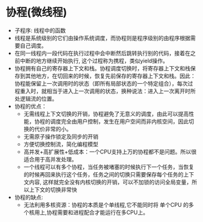 # 协程(微线程)

- 子程序: 线程中的函数
- 线程是系统级别的它们由操作系统调度，而协程则是程序级别的由程序根据需要自己调度。
- 在同一线程内一段代码在执行过程中会中断然后跳转执行别的代码，接着在之前中断的地方继续开始执行, 这个过程称为携程，类似yield操作。
- 协程拥有自己的寄存器上下文和栈。协程调度切换时，将寄存器上下文和栈保存到其他地方，在切回来的时候，恢复先前保存的寄存器上下文和栈。因此：协程能保留上一次调用时的状态（即所有局部状态的一个特定组合），每次过程重入时，就相当于进入上一次调用的状态，换种说法：进入上一次离开时所处逻辑流的位置。
- 协程的优点：
   - 无需线程上下文切换的开销，协程避免了无意义的调度，由此可以提高性能，协程的调度完全由用户控制，发生在用户空间而非内核空间，因此切换的代价非常的小。
   - 无需原子操作锁定及同步的开销
   - 方便切换控制流，简化编程模型
   - 高并发+高扩展性+低成本：一个CPU支持上万的协程都不是问题。所以很适合用于高并发处理。
   - 一个线程可以有多个协程，当任务被堵塞的时候执行下一个任务，当恢复的时候再回来执行这个任务，任务之间的切换只需要保存每个任务的上下文内容, 这样就完全没有内核切换的开销，可以不加锁的访问全局变量，所以上下文的切换非常快
- 协程的缺点:
   - 无法利用多核资源：协程的本质是个单线程,它不能同时将 单个CPU 的多个核用上,协程需要和进程配合才能运行在多CPU上。

